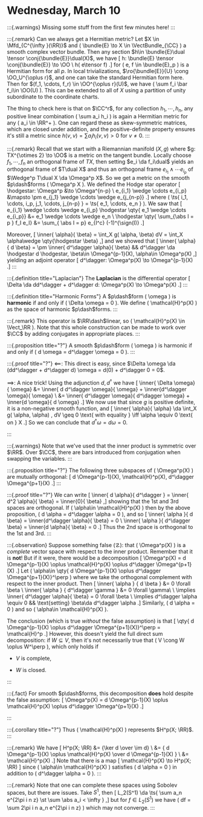 # Wednesday, March 10

:::{.warnings}
Missing some stuff from the first few minutes here!
:::

:::{.remark}
Can we always get a Hermitian metric?
Let $X \in \Mfd_{C^{\infty }(\RR)}$ and \( \bundle{E} \to X \in \VectBundle_{\CC} \) a smooth complex vector bundle.
Then any section $h\in \bundle{E}\dual \tensor \conj{\bundle{E}}\dual(X)$, we have
\[
h: \bundle{E} \tensor \conj{\bundle{E}} \to \OO \\
h( e\tensor f) 
.\]
for \( e, f \in \bundle{E}_p \) is a Hermitian form for all $p$.
In local trivializations, $\ro{\bundle{E}}{U} \cong \OO_U^{\oplus r}$, and one can take the standard Hermitian form here.
Then for $(f_1, \cdots, f_r) \in \OO^{\oplus r}(U)$, we have \( \sum f_i \bar f_i\in \OO(U) \).
This can be extended to all of $X$ using a partition of unity subordinate to the coordinate charts.

The thing to check here is that on $\CC^r$, for any collection $h_1, \cdots, h_n$, any positive linear combination \( \sum a_i h_i \) is again a Hermitian metric for any \( a_i \in \RR^+ \).
One can regard these as skew-symmetric matrices, which are closed under addition, and the positive-definite property ensures it's still a metric since $h(v, v) = \sum a_i h_i(v, v) > 0$ for $v\neq 0$.
:::

:::{.remark}
Recall that we start with a Riemannian manifold $(X, g)$ where $g: TX^{\otimes 2} \to \OO$ is a metric on the tangent bundle.
Locally choose $f_1,\cdots, f_n$ an orthogonal frame of $TX$, then setting $e_i \da f_i\dual$ yields an orthogonal frame of $T\dual X$ and thus an orthogonal frame $e_{i_1} \wedge \cdots e_{i_p}$ of $\Wedge^p T\dual X \da \Omega^p X$.
So we get a metric on the smooth $p\dash$forms \( \Omega^p X \).
We defined the Hodge star operator
\[
\hodgestar: \Omega^p &\to \Omega^{n-p} \\
e_{i_1} \wedge \cdots e_{i_p} &\mapsto \pm e_{j_1} \wedge \cdots \wedge e_{j_{n-p}}
.\]
where \( \ts{ i_1, \cdots, i_p, j_1, \cdots, j_{n-p} } = \ts{ e_1, \cdots, e_n } \).
We saw that 
\[
e_{i_1} \wedge \cdots \wedge e_{i_p} \hodgestar \qty{ e_1 \wedge \cdots e_{i_p}} &= e_1 \wedge \cdots \wedge e_n \\
\hodgestar \qty{ \sum_{\abs I = p } f_I e_I} &= \sum_{ \abs I = p} e_{I^c} (-1)^{\sign(I)}
.\]

Moreover, 
\[
\inner{ \alpha}{ \beta} = \int_X g( \alpha, \beta) dV = \int_X \alpha\wedge \qty{\hodgestar \beta}
,\]
and we showed that 
\[
\inner{ \alpha}{ d \beta} = \pm \inner{ d^\dagger \alpha}{ \beta}
&& 
d^\dagger \da \hodgestar d \hodgestar, \beta\in \Omega^{p-1}(X), \alpha\in \Omega^p(X)
,\]
yielding an adjoint operator
\[
d^\dagger: \Omega^p(X) \to \Omega^{p-1}(X)
.\]
:::

:::{.definition title="Laplacian"}
The **Laplacian** is the differential operator
\[
\Delta \da dd^\dagger + d^\dagger d: \Omega^p(X) \to \Omega^p(X)
.\]
:::

:::{.definition title="Harmonic Forms"}
A $p\dash$form \( \omega \) is **harmonic** if and only if \( \Delta \omega = 0 \).
We define \( \mathcal{H}^p(X)  \) as the space of harmonic $p\dash$forms.
:::

:::{.remark}
This operator is $\RR\dash$linear, so \( \mathcal{H}^p(X) \in \Vect_\RR  \).
Note that this whole construction can be made to work over $\CC$ by adding conjugates in appropriate places.
:::

:::{.proposition title="?"}
A smooth $p\dash$form \( \omega \) is harmonic if and only if \( d \omega = d^\dagger \omega = 0 \).
:::

:::{.proof title="?"}
$\impliedby$:
This direct is easy, since $\Delta \omega \da (dd^\dagger + d^\dagger d) \omega = d(0) + d^\dagger 0 = 0$.

$\implies$:
A nice trick! 
Using the adjunction $d, d^\dagger$ we have
\[
\inner{ \Delta \omega}{ \omega}
&=
\inner{ d d^\dagger \omega}{ \omega} +
\inner{d^\dagger \omega}{ \omega}
\\
&=
\inner{ d^\dagger \omega}{ d^\dagger \omega} +
\inner{d \omega}{ d \omega}
.\]
We now use that since $g$ is positive definite, it is a non-negative smooth function, and 
\[
\inner{ \alpha}{ \alpha} \da \int_X g( \alpha, \alpha) \, dV \geq 0 \text{ with equality } \iff \alpha \equiv 0 \text{ on } X
.\]
So we can conclude that $d^\dagger \omega = d \omega = 0$.

:::

:::{.warnings}
Note that we've used that the inner product is symmetric over $\RR$.
Over $\CC$, there are bars introduced from conjugation when swapping the variables.
:::

:::{.proposition title="?"}
The following three subspaces of \( \Omega^p(X) \) are mutually orthogonal:
\[
d \Omega^{p-1}(X), \mathcal{H}^p(X), d^\dagger \Omega^{p+1}(X) 
.\]
:::

:::{.proof title="?"}
We can write
\[
\inner{ d \alpha}{ d^\dagger } = 
\inner{ d^2 \alpha}{ \beta} =
\inner{0}{ \beta}
,\]
showing that the 1st and 3rd spaces are orthogonal.
If \( \alpha\in \mathcal{H}^p(X)  \) then by the above proposition, \( d \alpha = d^\dagger \alpha = 0 \), and so
\[
\inner{ \alpha }{ d \beta} = \inner{d^\dagger \alpha}{ \beta} = 0 \\
\inner{ \alpha }{ d^\dagger \beta} = \inner{d \alpha}{ \beta} = 0
.\]
Thus the 2nd space is orthogonal to the 1st and 3rd.
:::

:::{.observation}
Suppose something false ($\danger$): that \( \Omega^p(X) \) is a *complete* vector space with respect to the inner product.
Remember that it is **not**!
But if it were, there would be a decomposition
\[
\Omega^p(X) = d \Omega^{p-1}(X) \oplus \mathcal{H}^p(X) \oplus d^\dagger \Omega^{p+1}(X) 
.\]
Let \( \alpha\in \qty{ d \Omega^{p-1}(X) \oplus  d^\dagger \Omega^{p+1}(X)}^\perp  \) where we take the orthogonal complement with respect to the inner product.
Then 
\[
\inner{ \alpha } { d \beta } &= 0 \forall \beta \\
\inner{ \alpha } { d^\dagger \gamma } &= 0 \forall \gamma\\ \\
\implies \inner{ d^\dagger \alpha}{ \beta} = 0 \forall \beta \\
\implies d^\dagger \alpha \equiv 0 && \text{setting} \beta\da d^\dagger \alpha
.\]
Similarly, \( d \alpha = 0 \) and so \( \alpha\in \mathcal{H}^p(X)  \).

The conclusion (which is true *without* the false assumption) is that 
\[
\qty{ d \Omega^{p-1}(X) \oplus d^\dagger \Omega^{p+1}(X)}^\perp = \mathcal{H}^p 
.\]
However, this doesn't yield the full direct sum decomposition: if $W \subseteq V$, then it's not necessarily true that \( V \cong W \oplus W^\perp \), which only holds if 

- $V$ is complete,

- $W$ is closed.

:::

:::{.fact}
For smooth $p\dash$forms, this decomposition **does** hold despite the false assumption:
\[
\Omega^p(X) = d \Omega^{p-1}(X) \oplus \mathcal{H}^p(X) \oplus d^\dagger \Omega^{p+1}(X) 
.\]

:::

:::{.corollary title="?"}
Thus \( \mathcal{H}^p(X)  \) represents $H^p(X; \RR)$.
:::

:::{.remark}
We have 
\[
H^p(X; \RR) 
&= {\ker d \over \im d} \\
&= { d \Omega^{p-1}(X) \oplus \mathcal{H}^p(X) \over d \Omega^{p-1}(X) } \\
&= \mathcal{H}^p(X) 
.\]
Note that there is a map
\[
\mathcal{H}^p(X) \to H^p(X; \RR) 
\]
since \( \alpha\in \mathcal{H}^p(X)  \) satisfies \( d \alpha = 0 \) in addition to \( d^\dagger \alpha = 0 \).
:::

:::{.remark}
Note that one can complete these spaces using Sobolev spaces, but there are issues. 
Take $S^1$, then 
\[
L_2(S^1) \da \ts{ \sum a_n e^{2\pi i n z} \st \sum \abs a_i < \infty  }
,\] 
but for $f\in L_2(S^1)$ we have \( df = \sum 2\pi i n a_n e^{2\pi i n z} \) which may not converge.
:::













